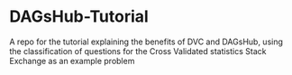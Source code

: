 # DAGsHub-Tutorial
A repo for the tutorial explaining the benefits of DVC and DAGsHub, using the classification of questions for the Cross Validated statistics Stack Exchange as an example problem

